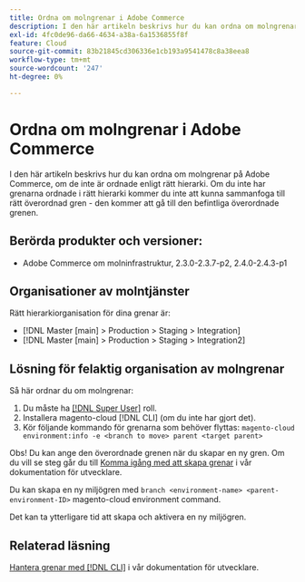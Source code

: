 ```yaml
---
title: Ordna om molngrenar i Adobe Commerce
description: I den här artikeln beskrivs hur du kan ordna om molngrenar på Adobe Commerce, om de inte är ordnade enligt rätt hierarki. Om du inte har grenarna ordnade i rätt hierarki kommer du inte att kunna sammanfoga till rätt överordnad gren - den kommer att gå till den befintliga överordnade grenen.
exl-id: 4fc0de96-da66-4634-a38a-6a1536855f8f
feature: Cloud
source-git-commit: 83b21845cd306336e1cb193a9541478c8a38eea8
workflow-type: tm+mt
source-wordcount: '247'
ht-degree: 0%

---
```


# Ordna om molngrenar i Adobe Commerce

I den här artikeln beskrivs hur du kan ordna om molngrenar på Adobe Commerce, om de inte är ordnade enligt rätt hierarki. Om du inte har grenarna ordnade i rätt hierarki kommer du inte att kunna sammanfoga till rätt överordnad gren - den kommer att gå till den befintliga överordnade grenen.

## Berörda produkter och versioner:

* Adobe Commerce om molninfrastruktur, 2.3.0-2.3.7-p2, 2.4.0-2.4.3-p1

## Organisationer av molntjänster

Rätt hierarkiorganisation för dina grenar är:

* [!DNL Master [main] > Production > Staging > Integration]
* [!DNL Master [main] > Production > Staging > Integration2]

## Lösning för felaktig organisation av molngrenar

Så här ordnar du om molngrenar:

1. Du måste ha [[!DNL Super User]](https://experienceleague.adobe.com/docs/commerce-cloud-service/user-guide/project/user-access.html) roll.
1. Installera magento-cloud [!DNL CLI] (om du inte har gjort det).
1. Kör följande kommando för grenarna som behöver flyttas:
   `magento-cloud environment:info -e <branch to move> parent <target parent>`

Obs! Du kan ange den överordnade grenen när du skapar en ny gren. Om du vill se steg går du till [Komma igång med att skapa grenar](https://devdocs.magento.com/cloud/env/environments-start.html#getstarted) i vår dokumentation för utvecklare.

Du kan skapa en ny miljögren med `branch <environment-name> <parent-environment-ID>` magento-cloud environment command.

Det kan ta ytterligare tid att skapa och aktivera en ny miljögren.

## Relaterad läsning

[Hantera grenar med [!DNL CLI]](https://devdocs.magento.com/cloud/env/environments-start.html) i vår dokumentation för utvecklare.
